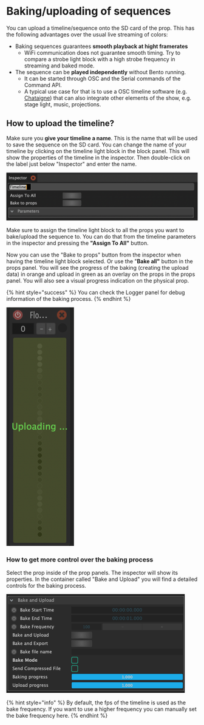 # Baking/uploading of sequences

You can upload a timeline/sequence onto the SD card of the prop. This has the following advantages over the usual live streaming of colors: 

* Baking sequences guarantees **smooth playback at hight framerates** 
  * WiFi communication does not guarantee smooth timing.  Try to compare a strobe light block with a high strobe frequency in streaming and baked mode. 
* The sequence can be **played independently** without Bento running. 
  * It can be started through OSC and the Serial commands of the Command API.
  * A typical use case for that is to use a OSC timeline software \(e.g. [Chataigne](http://benjamin.kuperberg.fr/chataigne)\) that can also integrate other elements of the show, e.g. stage light, music, projections.

## How to upload the timeline? 

Make sure you **give your timeline a name**. This is the name that will be used to save the sequence on the SD card. You can change the name of your timeline by clicking on the timeline light block in the block panel. This will show the properties of the timeline in the inspector. Then double-click on the label just below "Inspector" and enter the name.

![Editing the name of a timeline in the Inspector panel](../.gitbook/assets/bento-timeline-inspector.png)

Make sure to assign the timeline light block to all the props you want to bake/upload the sequence to. You can do that from the timeline parameters in the inspector and pressing the **"Assign To All"** button. 

Now you can use the "Bake to props" button from the inspector when having the timeline light block selected. Or use the "**Bake all"** button in the props panel. You will see the progress of the baking \(creating the upload data\) in orange and upload in green as an overlay on the props in the props panel. You will also see a visual progress indication on the physical prop. 

{% hint style="success" %}
You can check the Logger panel for debug information of the baking process.
{% endhint %}

![Uploading progress on the prop](../.gitbook/assets/bento-baking-progress.png)

### How to get more control over the baking process

Select the prop inside of the prop panels. The inspector will show its properties. In the container called "Bake and Upload" you will find a detailed controls for the baking process.

![&quot;Bake and Upload&quot; container of a prop in the Inspector panel](../.gitbook/assets/bento-bake-and-upload.png)

{% hint style="info" %}
By default, the fps of the timeline is used as the bake frequency. If you want to use a higher frequency you can manually set the bake frequency  here.
{% endhint %}



